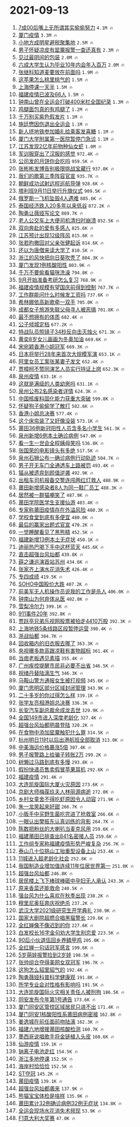 # 2021-09-13

1. [7成00后嘴上无所谓其实偷偷努力](https://s.weibo.com/weibo?q=%237%E6%88%9000%E5%90%8E%E5%98%B4%E4%B8%8A%E6%97%A0%E6%89%80%E8%B0%93%E5%85%B6%E5%AE%9E%E5%81%B7%E5%81%B7%E5%8A%AA%E5%8A%9B%23&Refer=top) `4.1M 🔥`
1. [厦门疫情](https://s.weibo.com/weibo?q=%E5%8E%A6%E9%97%A8%E7%96%AB%E6%83%85&Refer=top) `3.3M 🔥`
1. [小地方成明星避税聚集地](https://s.weibo.com/weibo?q=%23%E5%B0%8F%E5%9C%B0%E6%96%B9%E6%88%90%E6%98%8E%E6%98%9F%E9%81%BF%E7%A8%8E%E8%81%9A%E9%9B%86%E5%9C%B0%23&Refer=top) `2.5M 🔥`
1. [男子怀疑凉皮有罂粟报警一查还真有](https://s.weibo.com/weibo?q=%23%E7%94%B7%E5%AD%90%E6%80%80%E7%96%91%E5%87%89%E7%9A%AE%E6%9C%89%E7%BD%82%E7%B2%9F%E6%8A%A5%E8%AD%A6%E4%B8%80%E6%9F%A5%E8%BF%98%E7%9C%9F%E6%9C%89%23&Refer=top) `2.3M 🔥`
1. [见过最阴间的包装](https://s.weibo.com/weibo?q=%23%E8%A7%81%E8%BF%87%E6%9C%80%E9%98%B4%E9%97%B4%E7%9A%84%E5%8C%85%E8%A3%85%23&Refer=top) `2.0M 🔥`
1. [六成大学生认为毕业10年内会年入百万](https://s.weibo.com/weibo?q=%23%E5%85%AD%E6%88%90%E5%A4%A7%E5%AD%A6%E7%94%9F%E8%AE%A4%E4%B8%BA%E6%AF%95%E4%B8%9A10%E5%B9%B4%E5%86%85%E4%BC%9A%E5%B9%B4%E5%85%A5%E7%99%BE%E4%B8%87%23&Refer=top) `2.0M 🔥`
1. [张继科知道麦要放在前面吗](https://s.weibo.com/weibo?q=%23%E5%BC%A0%E7%BB%A7%E7%A7%91%E7%9F%A5%E9%81%93%E9%BA%A6%E8%A6%81%E6%94%BE%E5%9C%A8%E5%89%8D%E9%9D%A2%E5%90%97%23&Refer=top) `1.9M 🔥`
1. [这苹果怎么桃里桃气的](https://s.weibo.com/weibo?q=%23%E8%BF%99%E8%8B%B9%E6%9E%9C%E6%80%8E%E4%B9%88%E6%A1%83%E9%87%8C%E6%A1%83%E6%B0%94%E7%9A%84%23&Refer=top) `1.5M 🔥`
1. [上海停课一天半](https://s.weibo.com/weibo?q=%23%E4%B8%8A%E6%B5%B7%E5%81%9C%E8%AF%BE%E4%B8%80%E5%A4%A9%E5%8D%8A%23&Refer=top) `1.5M 🔥`
1. [福建疫情已波及66人](https://s.weibo.com/weibo?q=%23%E7%A6%8F%E5%BB%BA%E7%96%AB%E6%83%85%E5%B7%B2%E6%B3%A2%E5%8F%8A66%E4%BA%BA%23&Refer=top) `1.5M 🔥`
1. [钟南山曾在全运会打破400米栏全国纪录](https://s.weibo.com/weibo?q=%23%E9%92%9F%E5%8D%97%E5%B1%B1%E6%9B%BE%E5%9C%A8%E5%85%A8%E8%BF%90%E4%BC%9A%E6%89%93%E7%A0%B4400%E7%B1%B3%E6%A0%8F%E5%85%A8%E5%9B%BD%E7%BA%AA%E5%BD%95%23&Refer=top) `1.3M 🔥`
1. [鸡腿面包真的有鸡腿了](https://s.weibo.com/weibo?q=%23%E9%B8%A1%E8%85%BF%E9%9D%A2%E5%8C%85%E7%9C%9F%E7%9A%84%E6%9C%89%E9%B8%A1%E8%85%BF%E4%BA%86%23&Refer=top) `1.2M 🔥`
1. [千万别买紫色假发片](https://s.weibo.com/weibo?q=%23%E5%8D%83%E4%B8%87%E5%88%AB%E4%B9%B0%E7%B4%AB%E8%89%B2%E5%81%87%E5%8F%91%E7%89%87%23&Refer=top) `1.1M 🔥`
1. [施廷懋因伤退出全运会](https://s.weibo.com/weibo?q=%23%E6%96%BD%E5%BB%B7%E6%87%8B%E5%9B%A0%E4%BC%A4%E9%80%80%E5%87%BA%E5%85%A8%E8%BF%90%E4%BC%9A%23&Refer=top) `1.1M 🔥`
1. [新人挤地铁参加婚礼给乘客发喜糖](https://s.weibo.com/weibo?q=%23%E6%96%B0%E4%BA%BA%E6%8C%A4%E5%9C%B0%E9%93%81%E5%8F%82%E5%8A%A0%E5%A9%9A%E7%A4%BC%E7%BB%99%E4%B9%98%E5%AE%A2%E5%8F%91%E5%96%9C%E7%B3%96%23&Refer=top) `1.1M 🔥`
1. [厦门大学附属第一医院暂停门急诊](https://s.weibo.com/weibo?q=%E5%8E%A6%E9%97%A8%E5%A4%A7%E5%AD%A6%E9%99%84%E5%B1%9E%E7%AC%AC%E4%B8%80%E5%8C%BB%E9%99%A2%E6%9A%82%E5%81%9C%E9%97%A8%E6%80%A5%E8%AF%8A&Refer=top) `1.1M 🔥`
1. [江苏发现2亿年前物种仙女虾](https://s.weibo.com/weibo?q=%23%E6%B1%9F%E8%8B%8F%E5%8F%91%E7%8E%B02%E4%BA%BF%E5%B9%B4%E5%89%8D%E7%89%A9%E7%A7%8D%E4%BB%99%E5%A5%B3%E8%99%BE%23&Refer=top) `1.0M 🔥`
1. [军训服穿出了汉服的感觉](https://s.weibo.com/weibo?q=%23%E5%86%9B%E8%AE%AD%E6%9C%8D%E7%A9%BF%E5%87%BA%E4%BA%86%E6%B1%89%E6%9C%8D%E7%9A%84%E6%84%9F%E8%A7%89%23&Refer=top) `972.4K 🔥`
1. [公司发的月饼你会吃吗](https://s.weibo.com/weibo?q=%23%E5%85%AC%E5%8F%B8%E5%8F%91%E7%9A%84%E6%9C%88%E9%A5%BC%E4%BD%A0%E4%BC%9A%E5%90%83%E5%90%97%23&Refer=top) `959.5K 🔥`
1. [张彬彬发博告别极限挑战宝藏行](https://s.weibo.com/weibo?q=%23%E5%BC%A0%E5%BD%AC%E5%BD%AC%E5%8F%91%E5%8D%9A%E5%91%8A%E5%88%AB%E6%9E%81%E9%99%90%E6%8C%91%E6%88%98%E5%AE%9D%E8%97%8F%E8%A1%8C%23&Refer=top) `937.0K 🔥`
1. [我们的歌第三季阵容官宣](https://s.weibo.com/weibo?q=%23%E6%88%91%E4%BB%AC%E7%9A%84%E6%AD%8C%E7%AC%AC%E4%B8%89%E5%AD%A3%E9%98%B5%E5%AE%B9%E5%AE%98%E5%AE%A3%23&Refer=top) `935.7K 🔥`
1. [朝鲜成功试射远程巡航导弹](https://s.weibo.com/weibo?q=%E6%9C%9D%E9%B2%9C%E6%88%90%E5%8A%9F%E8%AF%95%E5%B0%84%E8%BF%9C%E7%A8%8B%E5%B7%A1%E8%88%AA%E5%AF%BC%E5%BC%B9&Refer=top) `928.6K 🔥`
1. [塔利班9月11日举行升旗仪式](https://s.weibo.com/weibo?q=%23%E5%A1%94%E5%88%A9%E7%8F%AD9%E6%9C%8811%E6%97%A5%E4%B8%BE%E8%A1%8C%E5%8D%87%E6%97%97%E4%BB%AA%E5%BC%8F%23&Refer=top) `909.5K 🔥`
1. [俄罗斯一飞机坠毁4人遇难](https://s.weibo.com/weibo?q=%23%E4%BF%84%E7%BD%97%E6%96%AF%E4%B8%80%E9%A3%9E%E6%9C%BA%E5%9D%A0%E6%AF%814%E4%BA%BA%E9%81%87%E9%9A%BE%23&Refer=top) `885.6K 🔥`
1. [泰国经济跌入20多年以来低谷](https://s.weibo.com/weibo?q=%23%E6%B3%B0%E5%9B%BD%E7%BB%8F%E6%B5%8E%E8%B7%8C%E5%85%A520%E5%A4%9A%E5%B9%B4%E4%BB%A5%E6%9D%A5%E4%BD%8E%E8%B0%B7%23&Refer=top) `872.2K 🔥`
1. [陶勇让薇娅写论文](https://s.weibo.com/weibo?q=%23%E9%99%B6%E5%8B%87%E8%AE%A9%E8%96%87%E5%A8%85%E5%86%99%E8%AE%BA%E6%96%87%23&Refer=top) `869.7K 🔥`
1. [老人公交车上大便司机清扫时崩溃](https://s.weibo.com/weibo?q=%23%E8%80%81%E4%BA%BA%E5%85%AC%E4%BA%A4%E8%BD%A6%E4%B8%8A%E5%A4%A7%E4%BE%BF%E5%8F%B8%E6%9C%BA%E6%B8%85%E6%89%AB%E6%97%B6%E5%B4%A9%E6%BA%83%23&Refer=top) `852.5K 🔥`
1. [双向奔赴的爱有多感人](https://s.weibo.com/weibo?q=%23%E5%8F%8C%E5%90%91%E5%A5%94%E8%B5%B4%E7%9A%84%E7%88%B1%E6%9C%89%E5%A4%9A%E6%84%9F%E4%BA%BA%23&Refer=top) `825.6K 🔥`
1. [江苏预计出现12级阵风](https://s.weibo.com/weibo?q=%23%E6%B1%9F%E8%8B%8F%E9%A2%84%E8%AE%A1%E5%87%BA%E7%8E%B012%E7%BA%A7%E9%98%B5%E9%A3%8E%23&Refer=top) `815.6K 🔥`
1. [张若昀撤回对父亲张健起诉](https://s.weibo.com/weibo?q=%23%E5%BC%A0%E8%8B%A5%E6%98%80%E6%92%A4%E5%9B%9E%E5%AF%B9%E7%88%B6%E4%BA%B2%E5%BC%A0%E5%81%A5%E8%B5%B7%E8%AF%89%23&Refer=top) `814.6K 🔥`
1. [还以为唐僧来读大学了](https://s.weibo.com/weibo?q=%23%E8%BF%98%E4%BB%A5%E4%B8%BA%E5%94%90%E5%83%A7%E6%9D%A5%E8%AF%BB%E5%A4%A7%E5%AD%A6%E4%BA%86%23&Refer=top) `810.5K 🔥`
1. [浙江的风快把向日葵吹秃了](https://s.weibo.com/weibo?q=%23%E6%B5%99%E6%B1%9F%E7%9A%84%E9%A3%8E%E5%BF%AB%E6%8A%8A%E5%90%91%E6%97%A5%E8%91%B5%E5%90%B9%E7%A7%83%E4%BA%86%23&Refer=top) `804.3K 🔥`
1. [厦门发现1例核酸阳性](https://s.weibo.com/weibo?q=%E5%8E%A6%E9%97%A8%E5%8F%91%E7%8E%B01%E4%BE%8B%E6%A0%B8%E9%85%B8%E9%98%B3%E6%80%A7&Refer=top) `803.9K 🔥`
1. [千万不要偷看猫咪洗澡](https://s.weibo.com/weibo?q=%23%E5%8D%83%E4%B8%87%E4%B8%8D%E8%A6%81%E5%81%B7%E7%9C%8B%E7%8C%AB%E5%92%AA%E6%B4%97%E6%BE%A1%23&Refer=top) `794.0K 🔥`
1. [9月开始准备考研怎么复习](https://s.weibo.com/weibo?q=%239%E6%9C%88%E5%BC%80%E5%A7%8B%E5%87%86%E5%A4%87%E8%80%83%E7%A0%94%E6%80%8E%E4%B9%88%E5%A4%8D%E4%B9%A0%23&Refer=top) `768.9K 🔥`
1. [福建疫情规模有望国庆前得到控制](https://s.weibo.com/weibo?q=%23%E7%A6%8F%E5%BB%BA%E7%96%AB%E6%83%85%E8%A7%84%E6%A8%A1%E6%9C%89%E6%9C%9B%E5%9B%BD%E5%BA%86%E5%89%8D%E5%BE%97%E5%88%B0%E6%8E%A7%E5%88%B6%23&Refer=top) `767.7K 🔥`
1. [工作群能问什么时候发工资吗](https://s.weibo.com/weibo?q=%23%E5%B7%A5%E4%BD%9C%E7%BE%A4%E8%83%BD%E9%97%AE%E4%BB%80%E4%B9%88%E6%97%B6%E5%80%99%E5%8F%91%E5%B7%A5%E8%B5%84%E5%90%97%23&Refer=top) `737.6K 🔥`
1. [希林娜依高新歌牵一双手](https://s.weibo.com/weibo?q=%E5%B8%8C%E6%9E%97%E5%A8%9C%E4%BE%9D%E9%AB%98%E6%96%B0%E6%AD%8C%E7%89%B5%E4%B8%80%E5%8F%8C%E6%89%8B&Refer=top) `705.0K 🔥`
1. [成都女子旅游失联父母寻人被恶搞](https://s.weibo.com/weibo?q=%23%E6%88%90%E9%83%BD%E5%A5%B3%E5%AD%90%E6%97%85%E6%B8%B8%E5%A4%B1%E8%81%94%E7%88%B6%E6%AF%8D%E5%AF%BB%E4%BA%BA%E8%A2%AB%E6%81%B6%E6%90%9E%23&Refer=top) `701.8K 🔥`
1. [最不想拥有的体质](https://s.weibo.com/weibo?q=%23%E6%9C%80%E4%B8%8D%E6%83%B3%E6%8B%A5%E6%9C%89%E7%9A%84%E4%BD%93%E8%B4%A8%23&Refer=top) `682.4K 🔥`
1. [公子倾城定档](https://s.weibo.com/weibo?q=%23%E5%85%AC%E5%AD%90%E5%80%BE%E5%9F%8E%E5%AE%9A%E6%A1%A3%23&Refer=top) `677.2K 🔥`
1. [特战队员照镜子34秒反向击灭烛火](https://s.weibo.com/weibo?q=%23%E7%89%B9%E6%88%98%E9%98%9F%E5%91%98%E7%85%A7%E9%95%9C%E5%AD%9034%E7%A7%92%E5%8F%8D%E5%90%91%E5%87%BB%E7%81%AD%E7%83%9B%E7%81%AB%23&Refer=top) `671.3K 🔥`
1. [黄奕8岁女儿画画为冬奥加油](https://s.weibo.com/weibo?q=%23%E9%BB%84%E5%A5%958%E5%B2%81%E5%A5%B3%E5%84%BF%E7%94%BB%E7%94%BB%E4%B8%BA%E5%86%AC%E5%A5%A5%E5%8A%A0%E6%B2%B9%23&Refer=top) `669.6K 🔥`
1. [宋宛颖香港小姐冠军](https://s.weibo.com/weibo?q=%23%E5%AE%8B%E5%AE%9B%E9%A2%96%E9%A6%99%E6%B8%AF%E5%B0%8F%E5%A7%90%E5%86%A0%E5%86%9B%23&Refer=top) `669.3K 🔥`
1. [日本将举行28年来首次大规模军演](https://s.weibo.com/weibo?q=%23%E6%97%A5%E6%9C%AC%E5%B0%86%E4%B8%BE%E8%A1%8C28%E5%B9%B4%E6%9D%A5%E9%A6%96%E6%AC%A1%E5%A4%A7%E8%A7%84%E6%A8%A1%E5%86%9B%E6%BC%94%23&Refer=top) `653.1K 🔥`
1. [阿里女员工案张某妻子发文](https://s.weibo.com/weibo?q=%23%E9%98%BF%E9%87%8C%E5%A5%B3%E5%91%98%E5%B7%A5%E6%A1%88%E5%BC%A0%E6%9F%90%E5%A6%BB%E5%AD%90%E5%8F%91%E6%96%87%23&Refer=top) `652.4K 🔥`
1. [贾樟柯不赞同演艺人员实行持证上岗](https://s.weibo.com/weibo?q=%23%E8%B4%BE%E6%A8%9F%E6%9F%AF%E4%B8%8D%E8%B5%9E%E5%90%8C%E6%BC%94%E8%89%BA%E4%BA%BA%E5%91%98%E5%AE%9E%E8%A1%8C%E6%8C%81%E8%AF%81%E4%B8%8A%E5%B2%97%23&Refer=top) `652.3K 🔥`
1. [泉州疫情](https://s.weibo.com/weibo?q=%23%E6%B3%89%E5%B7%9E%E7%96%AB%E6%83%85%23&Refer=top) `633.1K 🔥`
1. [这就是满级的人类幼崽吗](https://s.weibo.com/weibo?q=%23%E8%BF%99%E5%B0%B1%E6%98%AF%E6%BB%A1%E7%BA%A7%E7%9A%84%E4%BA%BA%E7%B1%BB%E5%B9%BC%E5%B4%BD%E5%90%97%23&Refer=top) `631.1K 🔥`
1. [泉州公布2名感染者详情](https://s.weibo.com/weibo?q=%E6%B3%89%E5%B7%9E%E5%85%AC%E5%B8%832%E5%90%8D%E6%84%9F%E6%9F%93%E8%80%85%E8%AF%A6%E6%83%85&Refer=top) `624.3K 🔥`
1. [中国核废料固化能力获重大突破](https://s.weibo.com/weibo?q=%23%E4%B8%AD%E5%9B%BD%E6%A0%B8%E5%BA%9F%E6%96%99%E5%9B%BA%E5%8C%96%E8%83%BD%E5%8A%9B%E8%8E%B7%E9%87%8D%E5%A4%A7%E7%AA%81%E7%A0%B4%23&Refer=top) `599.8K 🔥`
1. [怀疑狗子偷偷学了散打](https://s.weibo.com/weibo?q=%23%E6%80%80%E7%96%91%E7%8B%97%E5%AD%90%E5%81%B7%E5%81%B7%E5%AD%A6%E4%BA%86%E6%95%A3%E6%89%93%23&Refer=top) `582.6K 🔥`
1. [香港小姐总决赛](https://s.weibo.com/weibo?q=%E9%A6%99%E6%B8%AF%E5%B0%8F%E5%A7%90%E6%80%BB%E5%86%B3%E8%B5%9B&Refer=top) `577.4K 🔥`
1. [这个床帘装了又好像没装](https://s.weibo.com/weibo?q=%23%E8%BF%99%E4%B8%AA%E5%BA%8A%E5%B8%98%E8%A3%85%E4%BA%86%E5%8F%88%E5%A5%BD%E5%83%8F%E6%B2%A1%E8%A3%85%23&Refer=top) `573.1K 🔥`
1. [莆田36例新冠阳性人员含多名小学生](https://s.weibo.com/weibo?q=%23%E8%8E%86%E7%94%B036%E4%BE%8B%E6%96%B0%E5%86%A0%E9%98%B3%E6%80%A7%E4%BA%BA%E5%91%98%E5%90%AB%E5%A4%9A%E5%90%8D%E5%B0%8F%E5%AD%A6%E7%94%9F%23&Refer=top) `561.3K 🔥`
1. [泉州新增6例本土确诊病例](https://s.weibo.com/weibo?q=%23%E6%B3%89%E5%B7%9E%E6%96%B0%E5%A2%9E6%E4%BE%8B%E6%9C%AC%E5%9C%9F%E7%A1%AE%E8%AF%8A%E7%97%85%E4%BE%8B%23&Refer=top) `547.0K 🔥`
1. [看一生一世会全程姨母笑吗](https://s.weibo.com/weibo?q=%23%E7%9C%8B%E4%B8%80%E7%94%9F%E4%B8%80%E4%B8%96%E4%BC%9A%E5%85%A8%E7%A8%8B%E5%A7%A8%E6%AF%8D%E7%AC%91%E5%90%97%23&Refer=top) `536.8K 🔥`
1. [张国荣的电影镜头有多绝](https://s.weibo.com/weibo?q=%23%E5%BC%A0%E5%9B%BD%E8%8D%A3%E7%9A%84%E7%94%B5%E5%BD%B1%E9%95%9C%E5%A4%B4%E6%9C%89%E5%A4%9A%E7%BB%9D%23&Refer=top) `517.5K 🔥`
1. [泉州石狮公布一确诊病例行动轨迹](https://s.weibo.com/weibo?q=%23%E6%B3%89%E5%B7%9E%E7%9F%B3%E7%8B%AE%E5%85%AC%E5%B8%83%E4%B8%80%E7%A1%AE%E8%AF%8A%E7%97%85%E4%BE%8B%E8%A1%8C%E5%8A%A8%E8%BD%A8%E8%BF%B9%23&Refer=top) `504.7K 🔥`
1. [男子开无车门全通透车上路被罚](https://s.weibo.com/weibo?q=%23%E7%94%B7%E5%AD%90%E5%BC%80%E6%97%A0%E8%BD%A6%E9%97%A8%E5%85%A8%E9%80%9A%E9%80%8F%E8%BD%A6%E4%B8%8A%E8%B7%AF%E8%A2%AB%E7%BD%9A%23&Refer=top) `493.4K 🔥`
1. [猫从被遗弃到颜值逆袭](https://s.weibo.com/weibo?q=%23%E7%8C%AB%E4%BB%8E%E8%A2%AB%E9%81%97%E5%BC%83%E5%88%B0%E9%A2%9C%E5%80%BC%E9%80%86%E8%A2%AD%23&Refer=top) `492.9K 🔥`
1. [出租车司机报备交警连闯两红灯救人](https://s.weibo.com/weibo?q=%23%E5%87%BA%E7%A7%9F%E8%BD%A6%E5%8F%B8%E6%9C%BA%E6%8A%A5%E5%A4%87%E4%BA%A4%E8%AD%A6%E8%BF%9E%E9%97%AF%E4%B8%A4%E7%BA%A2%E7%81%AF%E6%95%91%E4%BA%BA%23&Refer=top) `488.9K 🔥`
1. [莆田新增感染者8人为同一鞋厂员工](https://s.weibo.com/weibo?q=%23%E8%8E%86%E7%94%B0%E6%96%B0%E5%A2%9E%E6%84%9F%E6%9F%93%E8%80%858%E4%BA%BA%E4%B8%BA%E5%90%8C%E4%B8%80%E9%9E%8B%E5%8E%82%E5%91%98%E5%B7%A5%23&Refer=top) `488.3K 🔥`
1. [居然被一群猫嘲笑了](https://s.weibo.com/weibo?q=%23%E5%B1%85%E7%84%B6%E8%A2%AB%E4%B8%80%E7%BE%A4%E7%8C%AB%E5%98%B2%E7%AC%91%E4%BA%86%23&Refer=top) `487.9K 🔥`
1. [莆田学院医学生支援仙游](https://s.weibo.com/weibo?q=%23%E8%8E%86%E7%94%B0%E5%AD%A6%E9%99%A2%E5%8C%BB%E5%AD%A6%E7%94%9F%E6%94%AF%E6%8F%B4%E4%BB%99%E6%B8%B8%23&Refer=top) `483.4K 🔥`
1. [专家称莆田疫情存在外溢风险](https://s.weibo.com/weibo?q=%23%E4%B8%93%E5%AE%B6%E7%A7%B0%E8%8E%86%E7%94%B0%E7%96%AB%E6%83%85%E5%AD%98%E5%9C%A8%E5%A4%96%E6%BA%A2%E9%A3%8E%E9%99%A9%23&Refer=top) `480.3K 🔥`
1. [学校食堂到底有多便宜](https://s.weibo.com/weibo?q=%23%E5%AD%A6%E6%A0%A1%E9%A3%9F%E5%A0%82%E5%88%B0%E5%BA%95%E6%9C%89%E5%A4%9A%E4%BE%BF%E5%AE%9C%23&Refer=top) `480.0K 🔥`
1. [最后的赢家出题式官宣](https://s.weibo.com/weibo?q=%23%E6%9C%80%E5%90%8E%E7%9A%84%E8%B5%A2%E5%AE%B6%E5%87%BA%E9%A2%98%E5%BC%8F%E5%AE%98%E5%AE%A3%23&Refer=top) `470.2K 🔥`
1. [一觉睡醒看见了黑熊精](https://s.weibo.com/weibo?q=%23%E4%B8%80%E8%A7%89%E7%9D%A1%E9%86%92%E7%9C%8B%E8%A7%81%E4%BA%86%E9%BB%91%E7%86%8A%E7%B2%BE%23&Refer=top) `452.5K 🔥`
1. [福建新增13例本土无症状](https://s.weibo.com/weibo?q=%23%E7%A6%8F%E5%BB%BA%E6%96%B0%E5%A2%9E13%E4%BE%8B%E6%9C%AC%E5%9C%9F%E6%97%A0%E7%97%87%E7%8A%B6%23&Refer=top) `450.1K 🔥`
1. [迪丽热巴喝下手中这杯蓝天](https://s.weibo.com/weibo?q=%23%E8%BF%AA%E4%B8%BD%E7%83%AD%E5%B7%B4%E5%96%9D%E4%B8%8B%E6%89%8B%E4%B8%AD%E8%BF%99%E6%9D%AF%E8%93%9D%E5%A4%A9%23&Refer=top) `445.6K 🔥`
1. [直击超强台风灿都](https://s.weibo.com/weibo?q=%23%E7%9B%B4%E5%87%BB%E8%B6%85%E5%BC%BA%E5%8F%B0%E9%A3%8E%E7%81%BF%E9%83%BD%23&Refer=top) `439.8K 🔥`
1. [薛之谦巡演首站苏州](https://s.weibo.com/weibo?q=%23%E8%96%9B%E4%B9%8B%E8%B0%A6%E5%B7%A1%E6%BC%94%E9%A6%96%E7%AB%99%E8%8B%8F%E5%B7%9E%23&Refer=top) `434.6K 🔥`
1. [张家齐上演水花消失术](https://s.weibo.com/weibo?q=%23%E5%BC%A0%E5%AE%B6%E9%BD%90%E4%B8%8A%E6%BC%94%E6%B0%B4%E8%8A%B1%E6%B6%88%E5%A4%B1%E6%9C%AF%23&Refer=top) `426.4K 🔥`
1. [专四成绩](https://s.weibo.com/weibo?q=%E4%B8%93%E5%9B%9B%E6%88%90%E7%BB%A9&Refer=top) `419.5K 🔥`
1. [SOHO中国股价大跌](https://s.weibo.com/weibo?q=%23SOHO%E4%B8%AD%E5%9B%BD%E8%82%A1%E4%BB%B7%E5%A4%A7%E8%B7%8C%23&Refer=top) `407.2K 🔥`
1. [前美军无人机操作员说我的工作是杀人](https://s.weibo.com/weibo?q=%23%E5%89%8D%E7%BE%8E%E5%86%9B%E6%97%A0%E4%BA%BA%E6%9C%BA%E6%93%8D%E4%BD%9C%E5%91%98%E8%AF%B4%E6%88%91%E7%9A%84%E5%B7%A5%E4%BD%9C%E6%98%AF%E6%9D%80%E4%BA%BA%23&Refer=top) `406.0K 🔥`
1. [钟南山为何弃体从医](https://s.weibo.com/weibo?q=%23%E9%92%9F%E5%8D%97%E5%B1%B1%E4%B8%BA%E4%BD%95%E5%BC%83%E4%BD%93%E4%BB%8E%E5%8C%BB%23&Refer=top) `402.0K 🔥`
1. [雪梨冷尔力](https://s.weibo.com/weibo?q=%23%E9%9B%AA%E6%A2%A8%E5%86%B7%E5%B0%94%E5%8A%9B%23&Refer=top) `399.1K 🔥`
1. [911事件20年](https://s.weibo.com/weibo?q=%23911%E4%BA%8B%E4%BB%B620%E5%B9%B4%23&Refer=top) `392.8K 🔥`
1. [贾跃亭兄弟乐视网股票被拍走4410万股](https://s.weibo.com/weibo?q=%23%E8%B4%BE%E8%B7%83%E4%BA%AD%E5%85%84%E5%BC%9F%E4%B9%90%E8%A7%86%E7%BD%91%E8%82%A1%E7%A5%A8%E8%A2%AB%E6%8B%8D%E8%B5%B04410%E4%B8%87%E8%82%A1%23&Refer=top) `392.3K 🔥`
1. [上海地铁5条线路区段暂停运营](https://s.weibo.com/weibo?q=%23%E4%B8%8A%E6%B5%B7%E5%9C%B0%E9%93%815%E6%9D%A1%E7%BA%BF%E8%B7%AF%E5%8C%BA%E6%AE%B5%E6%9A%82%E5%81%9C%E8%BF%90%E8%90%A5%23&Refer=top) `390.4K 🔥`
1. [浙战灿都](https://s.weibo.com/weibo?q=%E6%B5%99%E6%88%98%E7%81%BF%E9%83%BD&Refer=top) `384.7K 🔥`
1. [回收箱内的旧衣服去哪了](https://s.weibo.com/weibo?q=%23%E5%9B%9E%E6%94%B6%E7%AE%B1%E5%86%85%E7%9A%84%E6%97%A7%E8%A1%A3%E6%9C%8D%E5%8E%BB%E5%93%AA%E4%BA%86%23&Refer=top) `363.3K 🔥`
1. [央视曝多款高跟凉鞋有害物超标](https://s.weibo.com/weibo?q=%23%E5%A4%AE%E8%A7%86%E6%9B%9D%E5%A4%9A%E6%AC%BE%E9%AB%98%E8%B7%9F%E5%87%89%E9%9E%8B%E6%9C%89%E5%AE%B3%E7%89%A9%E8%B6%85%E6%A0%87%23&Refer=top) `361.4K 🔥`
1. [当痞老板遇见素描](https://s.weibo.com/weibo?q=%23%E5%BD%93%E7%97%9E%E8%80%81%E6%9D%BF%E9%81%87%E8%A7%81%E7%B4%A0%E6%8F%8F%23&Refer=top) `355.4K 🔥`
1. [广州疾控提醒市民非必要不出省](https://s.weibo.com/weibo?q=%23%E5%B9%BF%E5%B7%9E%E7%96%BE%E6%8E%A7%E6%8F%90%E9%86%92%E5%B8%82%E6%B0%91%E9%9D%9E%E5%BF%85%E8%A6%81%E4%B8%8D%E5%87%BA%E7%9C%81%23&Refer=top) `346.5K 🔥`
1. [祝绪丹替陆漓生气](https://s.weibo.com/weibo?q=%E7%A5%9D%E7%BB%AA%E4%B8%B9%E6%9B%BF%E9%99%86%E6%BC%93%E7%94%9F%E6%B0%94&Refer=top) `346.3K 🔥`
1. [马鞍山警方通报女生被打视频](https://s.weibo.com/weibo?q=%23%E9%A9%AC%E9%9E%8D%E5%B1%B1%E8%AD%A6%E6%96%B9%E9%80%9A%E6%8A%A5%E5%A5%B3%E7%94%9F%E8%A2%AB%E6%89%93%E8%A7%86%E9%A2%91%23&Refer=top) `345.6K 🔥`
1. [厦门思明区部分区域封闭管理](https://s.weibo.com/weibo?q=%E5%8E%A6%E9%97%A8%E6%80%9D%E6%98%8E%E5%8C%BA%E9%83%A8%E5%88%86%E5%8C%BA%E5%9F%9F%E5%B0%81%E9%97%AD%E7%AE%A1%E7%90%86&Refer=top) `343.9K 🔥`
1. [二十多岁的你过得怎么样](https://s.weibo.com/weibo?q=%23%E4%BA%8C%E5%8D%81%E5%A4%9A%E5%B2%81%E7%9A%84%E4%BD%A0%E8%BF%87%E5%BE%97%E6%80%8E%E4%B9%88%E6%A0%B7%23&Refer=top) `339.1K 🔥`
1. [张学友亮相港姐总决赛](https://s.weibo.com/weibo?q=%23%E5%BC%A0%E5%AD%A6%E5%8F%8B%E4%BA%AE%E7%9B%B8%E6%B8%AF%E5%A7%90%E6%80%BB%E5%86%B3%E8%B5%9B%23&Refer=top) `336.3K 🔥`
1. [长安汽车副总裁余成龙去世](https://s.weibo.com/weibo?q=%23%E9%95%BF%E5%AE%89%E6%B1%BD%E8%BD%A6%E5%89%AF%E6%80%BB%E8%A3%81%E4%BD%99%E6%88%90%E9%BE%99%E5%8E%BB%E4%B8%96%23&Refer=top) `329.9K 🔥`
1. [全国149市进入深度老龄化](https://s.weibo.com/weibo?q=%23%E5%85%A8%E5%9B%BD149%E5%B8%82%E8%BF%9B%E5%85%A5%E6%B7%B1%E5%BA%A6%E8%80%81%E9%BE%84%E5%8C%96%23&Refer=top) `327.4K 🔥`
1. [超强台风灿都明晨登陆](https://s.weibo.com/weibo?q=%23%E8%B6%85%E5%BC%BA%E5%8F%B0%E9%A3%8E%E7%81%BF%E9%83%BD%E6%98%8E%E6%99%A8%E7%99%BB%E9%99%86%23&Refer=top) `320.2K 🔥`
1. [在食物中添加罂粟触犯什么罪](https://s.weibo.com/weibo?q=%23%E5%9C%A8%E9%A3%9F%E7%89%A9%E4%B8%AD%E6%B7%BB%E5%8A%A0%E7%BD%82%E7%B2%9F%E8%A7%A6%E7%8A%AF%E4%BB%80%E4%B9%88%E7%BD%AA%23&Refer=top) `314.5K 🔥`
1. [杭州明日11时以后出港航班全部取消](https://s.weibo.com/weibo?q=%23%E6%9D%AD%E5%B7%9E%E6%98%8E%E6%97%A511%E6%97%B6%E4%BB%A5%E5%90%8E%E5%87%BA%E6%B8%AF%E8%88%AA%E7%8F%AD%E5%85%A8%E9%83%A8%E5%8F%96%E6%B6%88%23&Refer=top) `313.0K 🔥`
1. [中美海运价格暴涨5倍](https://s.weibo.com/weibo?q=%E4%B8%AD%E7%BE%8E%E6%B5%B7%E8%BF%90%E4%BB%B7%E6%A0%BC%E6%9A%B4%E6%B6%A85%E5%80%8D&Refer=top) `307.4K 🔥`
1. [男子报警路上给骗子转账2万](https://s.weibo.com/weibo?q=%23%E7%94%B7%E5%AD%90%E6%8A%A5%E8%AD%A6%E8%B7%AF%E4%B8%8A%E7%BB%99%E9%AA%97%E5%AD%90%E8%BD%AC%E8%B4%A62%E4%B8%87%23&Refer=top) `299.2K 🔥`
1. [树懒过马路到底有多慢](https://s.weibo.com/weibo?q=%23%E6%A0%91%E6%87%92%E8%BF%87%E9%A9%AC%E8%B7%AF%E5%88%B0%E5%BA%95%E6%9C%89%E5%A4%9A%E6%85%A2%23&Refer=top) `293.8K 🔥`
1. [假扮快递员售卖假冒苹果耳机](https://s.weibo.com/weibo?q=%E5%81%87%E6%89%AE%E5%BF%AB%E9%80%92%E5%91%98%E5%94%AE%E5%8D%96%E5%81%87%E5%86%92%E8%8B%B9%E6%9E%9C%E8%80%B3%E6%9C%BA&Refer=top) `292.6K 🔥`
1. [福建疫情](https://s.weibo.com/weibo?q=%23%E7%A6%8F%E5%BB%BA%E7%96%AB%E6%83%85%23&Refer=top) `291.4K 🔥`
1. [大连凯旋国际大厦火灾原因](https://s.weibo.com/weibo?q=%23%E5%A4%A7%E8%BF%9E%E5%87%AF%E6%97%8B%E5%9B%BD%E9%99%85%E5%A4%A7%E5%8E%A6%E7%81%AB%E7%81%BE%E5%8E%9F%E5%9B%A0%23&Refer=top) `273.6K 🔥`
1. [京剧大师梅葆玖夫人林丽源病逝](https://s.weibo.com/weibo?q=%E4%BA%AC%E5%89%A7%E5%A4%A7%E5%B8%88%E6%A2%85%E8%91%86%E7%8E%96%E5%A4%AB%E4%BA%BA%E6%9E%97%E4%B8%BD%E6%BA%90%E7%97%85%E9%80%9D&Refer=top) `272.0K 🔥`
1. [乡村女童舍不得吃虾原因令人动容](https://s.weibo.com/weibo?q=%23%E4%B9%A1%E6%9D%91%E5%A5%B3%E7%AB%A5%E8%88%8D%E4%B8%8D%E5%BE%97%E5%90%83%E8%99%BE%E5%8E%9F%E5%9B%A0%E4%BB%A4%E4%BA%BA%E5%8A%A8%E5%AE%B9%23&Refer=top) `271.9K 🔥`
1. [朱一龙笑起来好甜](https://s.weibo.com/weibo?q=%23%E6%9C%B1%E4%B8%80%E9%BE%99%E7%AC%91%E8%B5%B7%E6%9D%A5%E5%A5%BD%E7%94%9C%23&Refer=top) `266.7K 🔥`
1. [小贩手中买野生菌吃完进了抢救室](https://s.weibo.com/weibo?q=%23%E5%B0%8F%E8%B4%A9%E6%89%8B%E4%B8%AD%E4%B9%B0%E9%87%8E%E7%94%9F%E8%8F%8C%E5%90%83%E5%AE%8C%E8%BF%9B%E4%BA%86%E6%8A%A2%E6%95%91%E5%AE%A4%23&Refer=top) `266.6K 🔥`
1. [一眼认出樊振东认真训练的背影](https://s.weibo.com/weibo?q=%23%E4%B8%80%E7%9C%BC%E8%AE%A4%E5%87%BA%E6%A8%8A%E6%8C%AF%E4%B8%9C%E8%AE%A4%E7%9C%9F%E8%AE%AD%E7%BB%83%E7%9A%84%E8%83%8C%E5%BD%B1%23&Refer=top) `264.7K 🔥`
1. [陈数把粉丝的大喇叭当麦克风用](https://s.weibo.com/weibo?q=%23%E9%99%88%E6%95%B0%E6%8A%8A%E7%B2%89%E4%B8%9D%E7%9A%84%E5%A4%A7%E5%96%87%E5%8F%AD%E5%BD%93%E9%BA%A6%E5%85%8B%E9%A3%8E%E7%94%A8%23&Refer=top) `259.6K 🔥`
1. [福建莆田已排查出841名密接人员](https://s.weibo.com/weibo?q=%23%E7%A6%8F%E5%BB%BA%E8%8E%86%E7%94%B0%E5%B7%B2%E6%8E%92%E6%9F%A5%E5%87%BA841%E5%90%8D%E5%AF%86%E6%8E%A5%E4%BA%BA%E5%91%98%23&Refer=top) `259.6K 🔥`
1. [工作组专家称福建疫情形势严峻复杂](https://s.weibo.com/weibo?q=%23%E5%B7%A5%E4%BD%9C%E7%BB%84%E4%B8%93%E5%AE%B6%E7%A7%B0%E7%A6%8F%E5%BB%BA%E7%96%AB%E6%83%85%E5%BD%A2%E5%8A%BF%E4%B8%A5%E5%B3%BB%E5%A4%8D%E6%9D%82%23&Refer=top) `256.7K 🔥`
1. [泰山几十位挑山工抬重型设备上山](https://s.weibo.com/weibo?q=%23%E6%B3%B0%E5%B1%B1%E5%87%A0%E5%8D%81%E4%BD%8D%E6%8C%91%E5%B1%B1%E5%B7%A5%E6%8A%AC%E9%87%8D%E5%9E%8B%E8%AE%BE%E5%A4%87%E4%B8%8A%E5%B1%B1%23&Refer=top) `253.4K 🔥`
1. [11城进入超老龄化社会](https://s.weibo.com/weibo?q=%2311%E5%9F%8E%E8%BF%9B%E5%85%A5%E8%B6%85%E8%80%81%E9%BE%84%E5%8C%96%E7%A4%BE%E4%BC%9A%23&Refer=top) `252.8K 🔥`
1. [我国制造业增加值连续11年位居世界第一](https://s.weibo.com/weibo?q=%23%E6%88%91%E5%9B%BD%E5%88%B6%E9%80%A0%E4%B8%9A%E5%A2%9E%E5%8A%A0%E5%80%BC%E8%BF%9E%E7%BB%AD11%E5%B9%B4%E4%BD%8D%E5%B1%85%E4%B8%96%E7%95%8C%E7%AC%AC%E4%B8%80%23&Refer=top) `251.0K 🔥`
1. [超强台风灿都](https://s.weibo.com/weibo?q=%23%E8%B6%85%E5%BC%BA%E5%8F%B0%E9%A3%8E%E7%81%BF%E9%83%BD%23&Refer=top) `246.8K 🔥`
1. [居民楼上飞下棒球棒砸中孕妇无人承认](https://s.weibo.com/weibo?q=%23%E5%B1%85%E6%B0%91%E6%A5%BC%E4%B8%8A%E9%A3%9E%E4%B8%8B%E6%A3%92%E7%90%83%E6%A3%92%E7%A0%B8%E4%B8%AD%E5%AD%95%E5%A6%87%E6%97%A0%E4%BA%BA%E6%89%BF%E8%AE%A4%23&Refer=top) `243.3K 🔥`
1. [原来香菜还能救命](https://s.weibo.com/weibo?q=%23%E5%8E%9F%E6%9D%A5%E9%A6%99%E8%8F%9C%E8%BF%98%E8%83%BD%E6%95%91%E5%91%BD%23&Refer=top) `240.5K 🔥`
1. [强台风为什么喜欢在秋季出现](https://s.weibo.com/weibo?q=%23%E5%BC%BA%E5%8F%B0%E9%A3%8E%E4%B8%BA%E4%BB%80%E4%B9%88%E5%96%9C%E6%AC%A2%E5%9C%A8%E7%A7%8B%E5%AD%A3%E5%87%BA%E7%8E%B0%23&Refer=top) `238.2K 🔥`
1. [穆里尼奥狂奔庆祝绝杀](https://s.weibo.com/weibo?q=%23%E7%A9%86%E9%87%8C%E5%B0%BC%E5%A5%A5%E7%8B%82%E5%A5%94%E5%BA%86%E7%A5%9D%E7%BB%9D%E6%9D%80%23&Refer=top) `237.2K 🔥`
1. [武汉大学2021级研究生开学典礼](https://s.weibo.com/weibo?q=%23%E6%AD%A6%E6%B1%89%E5%A4%A7%E5%AD%A62021%E7%BA%A7%E7%A0%94%E7%A9%B6%E7%94%9F%E5%BC%80%E5%AD%A6%E5%85%B8%E7%A4%BC%23&Refer=top) `230.9K 🔥`
1. [国家大剧院超燃合唱黑猫警长](https://s.weibo.com/weibo?q=%23%E5%9B%BD%E5%AE%B6%E5%A4%A7%E5%89%A7%E9%99%A2%E8%B6%85%E7%87%83%E5%90%88%E5%94%B1%E9%BB%91%E7%8C%AB%E8%AD%A6%E9%95%BF%23&Refer=top) `229.6K 🔥`
1. [全红婵像不像迟到的你](https://s.weibo.com/weibo?q=%23%E5%85%A8%E7%BA%A2%E5%A9%B5%E5%83%8F%E4%B8%8D%E5%83%8F%E8%BF%9F%E5%88%B0%E7%9A%84%E4%BD%A0%23&Refer=top) `227.6K 🔥`
1. [白发校长16字金句劝大学生别恋爱](https://s.weibo.com/weibo?q=%23%E7%99%BD%E5%8F%91%E6%A0%A1%E9%95%BF16%E5%AD%97%E9%87%91%E5%8F%A5%E5%8A%9D%E5%A4%A7%E5%AD%A6%E7%94%9F%E5%88%AB%E6%81%8B%E7%88%B1%23&Refer=top) `223.5K 🔥`
1. [90后小伙退伍回乡养鳞甲鸡](https://s.weibo.com/weibo?q=%2390%E5%90%8E%E5%B0%8F%E4%BC%99%E9%80%80%E4%BC%8D%E5%9B%9E%E4%B9%A1%E5%85%BB%E9%B3%9E%E7%94%B2%E9%B8%A1%23&Refer=top) `205.0K 🔥`
1. [全红婵一句话冠军感言](https://s.weibo.com/weibo?q=%23%E5%85%A8%E7%BA%A2%E5%A9%B5%E4%B8%80%E5%8F%A5%E8%AF%9D%E5%86%A0%E5%86%9B%E6%84%9F%E8%A8%80%23&Refer=top) `199.6K 🔥`
1. [5岁萌娃报警捡到2岁娃](https://s.weibo.com/weibo?q=%235%E5%B2%81%E8%90%8C%E5%A8%83%E6%8A%A5%E8%AD%A6%E6%8D%A1%E5%88%B02%E5%B2%81%E5%A8%83%23&Refer=top) `198.5K 🔥`
1. [张帅组合夺得美网女双冠军](https://s.weibo.com/weibo?q=%23%E5%BC%A0%E5%B8%85%E7%BB%84%E5%90%88%E5%A4%BA%E5%BE%97%E7%BE%8E%E7%BD%91%E5%A5%B3%E5%8F%8C%E5%86%A0%E5%86%9B%23&Refer=top) `196.7K 🔥`
1. [这狗怎么貂里貂气的](https://s.weibo.com/weibo?q=%23%E8%BF%99%E7%8B%97%E6%80%8E%E4%B9%88%E8%B2%82%E9%87%8C%E8%B2%82%E6%B0%94%E7%9A%84%23&Refer=top) `192.4K 🔥`
1. [陶勇薇娅科普科学健康观](https://s.weibo.com/weibo?q=%23%E9%99%B6%E5%8B%87%E8%96%87%E5%A8%85%E7%A7%91%E6%99%AE%E7%A7%91%E5%AD%A6%E5%81%A5%E5%BA%B7%E8%A7%82%23&Refer=top) `191.8K 🔥`
1. [所学专业会对性格有影响吗](https://s.weibo.com/weibo?q=%23%E6%89%80%E5%AD%A6%E4%B8%93%E4%B8%9A%E4%BC%9A%E5%AF%B9%E6%80%A7%E6%A0%BC%E6%9C%89%E5%BD%B1%E5%93%8D%E5%90%97%23&Refer=top) `191.5K 🔥`
1. [大连凯旋国际火灾相关责任人被刑拘](https://s.weibo.com/weibo?q=%23%E5%A4%A7%E8%BF%9E%E5%87%AF%E6%97%8B%E5%9B%BD%E9%99%85%E7%81%AB%E7%81%BE%E7%9B%B8%E5%85%B3%E8%B4%A3%E4%BB%BB%E4%BA%BA%E8%A2%AB%E5%88%91%E6%8B%98%23&Refer=top) `186.5K 🔥`
1. [同安发布今年第1号通告](https://s.weibo.com/weibo?q=%E5%90%8C%E5%AE%89%E5%8F%91%E5%B8%83%E4%BB%8A%E5%B9%B4%E7%AC%AC1%E5%8F%B7%E9%80%9A%E5%91%8A&Refer=top) `173.6K 🔥`
1. [厦门同安区管控区域居民只进不出](https://s.weibo.com/weibo?q=%E5%8E%A6%E9%97%A8%E5%90%8C%E5%AE%89%E5%8C%BA%E7%AE%A1%E6%8E%A7%E5%8C%BA%E5%9F%9F%E5%B1%85%E6%B0%91%E5%8F%AA%E8%BF%9B%E4%B8%8D%E5%87%BA&Refer=top) `171.4K 🔥`
1. [厦门同安1核酸阳性系莆田病例密接](https://s.weibo.com/weibo?q=%E5%8E%A6%E9%97%A8%E5%90%8C%E5%AE%891%E6%A0%B8%E9%85%B8%E9%98%B3%E6%80%A7%E7%B3%BB%E8%8E%86%E7%94%B0%E7%97%85%E4%BE%8B%E5%AF%86%E6%8E%A5&Refer=top) `162.8K 🔥`
1. [姜逸城在前任面前吻陆漓](https://s.weibo.com/weibo?q=%23%E5%A7%9C%E9%80%B8%E5%9F%8E%E5%9C%A8%E5%89%8D%E4%BB%BB%E9%9D%A2%E5%89%8D%E5%90%BB%E9%99%86%E6%BC%93%23&Refer=top) `162.3K 🔥`
1. [福建六地增援莆田核酸检测](https://s.weibo.com/weibo?q=%23%E7%A6%8F%E5%BB%BA%E5%85%AD%E5%9C%B0%E5%A2%9E%E6%8F%B4%E8%8E%86%E7%94%B0%E6%A0%B8%E9%85%B8%E6%A3%80%E6%B5%8B%23&Refer=top) `160.7K 🔥`
1. [墨西哥说唱歌手将金链植入头皮](https://s.weibo.com/weibo?q=%23%E5%A2%A8%E8%A5%BF%E5%93%A5%E8%AF%B4%E5%94%B1%E6%AD%8C%E6%89%8B%E5%B0%86%E9%87%91%E9%93%BE%E6%A4%8D%E5%85%A5%E5%A4%B4%E7%9A%AE%23&Refer=top) `160.6K 🔥`
1. [仙游疫情](https://s.weibo.com/weibo?q=%23%E4%BB%99%E6%B8%B8%E7%96%AB%E6%83%85%23&Refer=top) `159.1K 🔥`
1. [钠离子电池走红](https://s.weibo.com/weibo?q=%23%E9%92%A0%E7%A6%BB%E5%AD%90%E7%94%B5%E6%B1%A0%E8%B5%B0%E7%BA%A2%23&Refer=top) `154.5K 🔥`
1. [浙江多地停课](https://s.weibo.com/weibo?q=%23%E6%B5%99%E6%B1%9F%E5%A4%9A%E5%9C%B0%E5%81%9C%E8%AF%BE%23&Refer=top) `152.5K 🔥`
1. [海岸村恰恰恰](https://s.weibo.com/weibo?q=%23%E6%B5%B7%E5%B2%B8%E6%9D%91%E6%81%B0%E6%81%B0%E6%81%B0%23&Refer=top) `152.5K 🔥`
1. [ST夺冠](https://s.weibo.com/weibo?q=ST%E5%A4%BA%E5%86%A0&Refer=top) `145.2K 🔥`
1. [莆田疫情](https://s.weibo.com/weibo?q=%E8%8E%86%E7%94%B0%E7%96%AB%E6%83%85&Refer=top) `139.1K 🔥`
1. [超强台风灿都袭来](https://s.weibo.com/weibo?q=%23%E8%B6%85%E5%BC%BA%E5%8F%B0%E9%A3%8E%E7%81%BF%E9%83%BD%E8%A2%AD%E6%9D%A5%23&Refer=top) `137.9K 🔥`
1. [熊猫宝宝体检是啥样](https://s.weibo.com/weibo?q=%23%E7%86%8A%E7%8C%AB%E5%AE%9D%E5%AE%9D%E4%BD%93%E6%A3%80%E6%98%AF%E5%95%A5%E6%A0%B7%23&Refer=top) `135.9K 🔥`
1. [莆田累计32例确诊病例32例无症状](https://s.weibo.com/weibo?q=%23%E8%8E%86%E7%94%B0%E7%B4%AF%E8%AE%A132%E4%BE%8B%E7%A1%AE%E8%AF%8A%E7%97%85%E4%BE%8B32%E4%BE%8B%E6%97%A0%E7%97%87%E7%8A%B6%23&Refer=top) `134.8K 🔥`
1. [全运会现场水花消失术频现](https://s.weibo.com/weibo?q=%23%E5%85%A8%E8%BF%90%E4%BC%9A%E7%8E%B0%E5%9C%BA%E6%B0%B4%E8%8A%B1%E6%B6%88%E5%A4%B1%E6%9C%AF%E9%A2%91%E7%8E%B0%23&Refer=top) `53.9K 🔥`
1. [F1意大利大奖赛](https://s.weibo.com/weibo?q=%23F1%E6%84%8F%E5%A4%A7%E5%88%A9%E5%A4%A7%E5%A5%96%E8%B5%9B%23&Refer=top) `47.0K 🔥`

